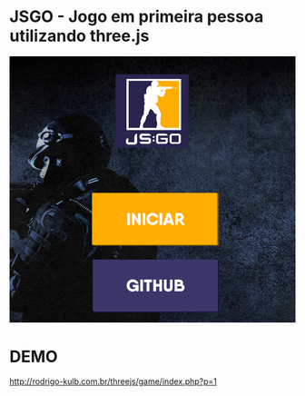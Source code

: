 # JSGO - Jogo em primeira pessoa utilizando three.js

![print](img/cap1.png)


# DEMO
http://rodrigo-kulb.com.br/threejs/game/index.php?p=1
